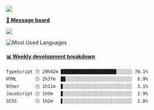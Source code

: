 [![](https://count.getloli.com/get/@SmaIIstars.github.readme)](https://count.getloli.com/)


[**💬 Message board**](https://chat.getloli.com/room/@SmaIIstars.github)

[![](https://chat.getloli.com/room/@SmaIIstars.github/svg?width=600&height=100&limit=20&theme=light&fontSize=14)](https://chat.getloli.com/room/@SmaIIstars.github)


![Most Used Languages](https://github-readme-stats.vercel.app/api/top-langs/?username=SmaIIstars&theme=dark&layout=compact)

<!-- waka-box start -->
#### <a href="https://gist.github.com/e31f5e1b7a15ee54e2fc8fca68aa5e2b" target="_blank">📊 Weekly development breakdown</a>
```text
TypeScript 🕓 29h42m █████████████████████░░░░░░ 78.1%
HTML       🕓 2h37m  █▊░░░░░░░░░░░░░░░░░░░░░░░░░  6.9%
Other      🕓 1h11m  ▊░░░░░░░░░░░░░░░░░░░░░░░░░░  3.1%
JavaScript 🕓 1h5m   ▊░░░░░░░░░░░░░░░░░░░░░░░░░░  2.9%
SCSS       🕓 1h2m   ▋░░░░░░░░░░░░░░░░░░░░░░░░░░  2.8%
```
<!-- Powered by https://github.com/YouEclipse/waka-box-go . -->
<!-- waka-box end -->
